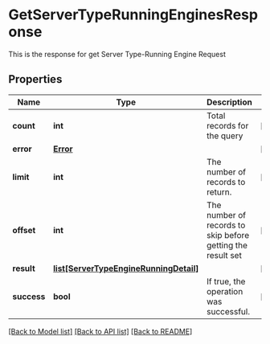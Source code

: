 # GetServerTypeRunningEnginesResponse

This is the response for get Server Type-Running Engine Request
## Properties
Name | Type | Description | Notes
------------ | ------------- | ------------- | -------------
**count** | **int** | Total records for the query | [optional] 
**error** | [**Error**](Error.md) |  | [optional] 
**limit** | **int** | The number of records to return. | [optional] 
**offset** | **int** | The number of records to skip before getting the result set | [optional] 
**result** | [**list[ServerTypeEngineRunningDetail]**](ServerTypeEngineRunningDetail.md) |  | [optional] 
**success** | **bool** | If true, the operation was successful. | [optional] 

[[Back to Model list]](../README.md#documentation-for-models) [[Back to API list]](../README.md#documentation-for-api-endpoints) [[Back to README]](../README.md)


